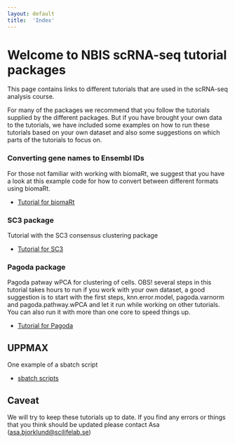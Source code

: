 ```yaml
---
layout: default
title:  'Index'
---
```


# Welcome to NBIS scRNA-seq tutorial packages

This page contains links to different tutorials that are used in the scRNA-seq analysis course.

For many of the packages we recommend that you follow the tutorials supplied by the different packages. But if you have brought your own data to the tutorials, we have included some examples on how to run these tutorials based on your own dataset and also some suggestions on which parts of the tutorials to focus on.


### Converting gene names to Ensembl IDs

For those not familiar with working with biomaRt, we suggest that you have a look at this example code for how to convert between different formats using biomaRt. 
 
*	[Tutorial for biomaRt](biomart) 

### SC3 package

Tutorial with the SC3 consensus clustering package

*	[Tutorial for SC3](sc3_ilc)

### Pagoda package

Pagoda patway wPCA for clustering of cells. OBS! several steps in this tutorial takes hours to run if you work with your own dataset, a good suggestion is to start with the first steps, knn.error.model, pagoda.varnorm and pagoda.pathway.wPCA and let it run while working on other tutorials. You can also run it with more than one core to speed things up.
 
*	[Tutorial for Pagoda](pagoda_ilc)

## UPPMAX
 
 One example of a sbatch script
 
 *  [sbatch scripts](sbatchScript)   
  
 
## Caveat

We will try to keep these tutorials up to date. If you find any errors or things that you think should be updated please contact Asa (asa.bjorklund@scilifelab.se) 
  		
